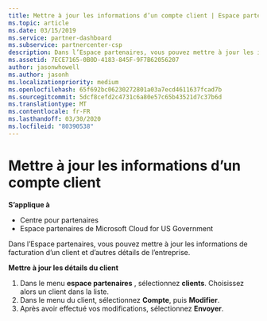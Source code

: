 ```yaml
---
title: Mettre à jour les informations d’un compte client | Espace partenaires
ms.topic: article
ms.date: 03/15/2019
ms.service: partner-dashboard
ms.subservice: partnercenter-csp
description: Dans l’Espace partenaires, vous pouvez mettre à jour les informations de facturation d’un client et d’autres détails de l’entreprise.
ms.assetid: 7ECE7165-0B0D-4183-845F-9F7B62056207
author: jasonwhowell
ms.author: jasonh
ms.localizationpriority: medium
ms.openlocfilehash: 65f692bc06230272801a03a7ecd4611637fcad7b
ms.sourcegitcommit: 5dcf8cefd2c4731c6a80e57c65b43521d7c37b6d
ms.translationtype: MT
ms.contentlocale: fr-FR
ms.lasthandoff: 03/30/2020
ms.locfileid: "80390538"
---
```

# <a name="update-customer-account-info"></a>Mettre à jour les informations d’un compte client

**S’applique à**

-  Centre pour partenaires
-  Espace partenaires de Microsoft Cloud for US Government


Dans l’Espace partenaires, vous pouvez mettre à jour les informations de facturation d’un client et d’autres détails de l’entreprise.

**Mettre à jour les détails du client**

1.  Dans le menu **espace partenaires** , sélectionnez **clients**. Choisissez alors un client dans la liste.
2.  Dans le menu du client, sélectionnez **Compte**, puis **Modifier**.
3.  Après avoir effectué vos modifications, sélectionnez **Envoyer**.

 

 



